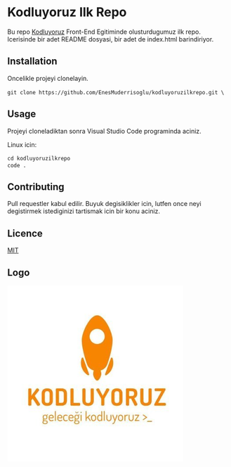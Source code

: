 # Kodluyoruz Ilk Repo

Bu repo [Kodluyoruz](https://www.kodluyoruz.org/) Front-End Egitiminde olusturdugumuz ilk repo. Icerisinde bir adet README dosyasi, bir adet de index.html barindiriyor.

## Installation

Oncelikle projeyi clonelayin.

`git clone https://github.com/EnesMuderrisoglu/kodluyoruzilkrepo.git \`

## Usage 

Projeyi cloneladiktan sonra Visual Studio Code programinda aciniz.

Linux icin:

```
cd kodluyoruzilkrepo
code .
```



## Contributing

Pull requestler kabul edilir. Buyuk degisiklikler icin, lutfen once neyi degistirmek istediginizi tartismak icin bir konu aciniz.

## Licence

[MIT](https://choosealicense.com/licenses/mit/ )

## Logo
![logo](https://raw.githubusercontent.com/Kodluyoruz/taskforce/git/git/markdown-nedir-nasil-kullaniriz-/figures/kodluyoruz_logo.jpg)













